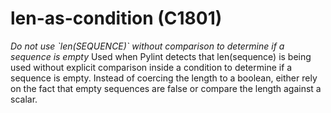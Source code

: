 # len-as-condition (C1801)
*Do not use \`len(SEQUENCE)\` without comparison to determine if a
sequence is empty* Used when Pylint detects that len(sequence) is being
used without explicit comparison inside a condition to determine if a
sequence is empty. Instead of coercing the length to a boolean, either
rely on the fact that empty sequences are false or compare the length
against a scalar.
